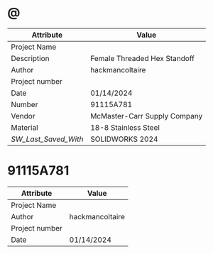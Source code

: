 # @
| Attribute | Value |
| ---  | ---     |
| Project Name |  |
| Description | Female Threaded Hex Standoff |
| Author | hackmancoltaire |
| Project number |  |
| Date | 01/14/2024 |
| Number | 91115A781 |
| Vendor | McMaster-Carr Supply Company |
| Material | 18-8 Stainless Steel |
| _SW_Last_Saved_With_ | SOLIDWORKS 2024 |
# 91115A781
| Attribute | Value |
| ---  | ---     |
| Project Name |  |
| Author | hackmancoltaire |
| Project number |  |
| Date | 01/14/2024 |
